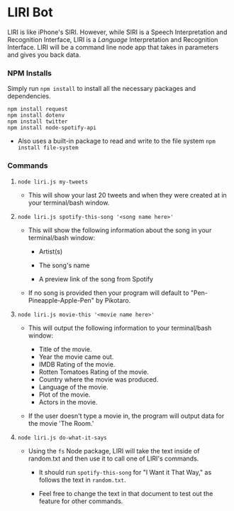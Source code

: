 # LIRI Bot
LIRI is like iPhone's SIRI. However, while SIRI is a Speech Interpretation and Recognition Interface, LIRI is a _Language_ Interpretation and Recognition Interface. LIRI will be a command line node app that takes in parameters and gives you back data.
### NPM Installs
Simply run `npm install` to install all the necessary packages and dependencies.
```
npm install request
npm install dotenv
npm install twitter
npm install node-spotify-api
```
   * Also uses a built-in package to read and write to the file system  `npm install file-system`
### Commands
1. `node liri.js my-tweets`
    * This will show your last 20 tweets and when they were created at in your terminal/bash window.
  
2. `node liri.js spotify-this-song '<song name here>'`

   * This will show the following information about the song in your terminal/bash window:
     
     * Artist(s)
     
     * The song's name
     
     * A preview link of the song from Spotify

   * If no song is provided then your program will default to "Pen-Pineapple-Apple-Pen" by Pikotaro.
      
3. `node liri.js movie-this '<movie name here>'`

   * This will output the following information to your terminal/bash window:
       * Title of the movie.
       * Year the movie came out.
       * IMDB Rating of the movie.
       * Rotten Tomatoes Rating of the movie.
       * Country where the movie was produced.
       * Language of the movie.
       * Plot of the movie.
       * Actors in the movie.

   * If the user doesn't type a movie in, the program will output data for the movie 'The Room.'

4. `node liri.js do-what-it-says`
   
   * Using the `fs` Node package, LIRI will take the text inside of random.txt and then use it to call one of LIRI's commands.
     
     * It should run `spotify-this-song` for "I Want it That Way," as follows the text in `random.txt`.
     
     * Feel free to change the text in that document to test out the feature for other commands.
